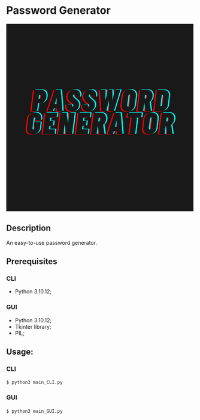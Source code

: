# Password Generator
![Image Alt Text](./Logos/logo_black_background.png)
## Description
An easy-to-use password generator.

## Prerequisites
### CLI
- Python 3.10.12;
  
### GUI
- Python 3.10.12;
- Tkinter library;
- PIL;

## Usage:
### CLI
`$ python3 main_CLI.py`

### GUI
`$ python3 main_GUI.py`
